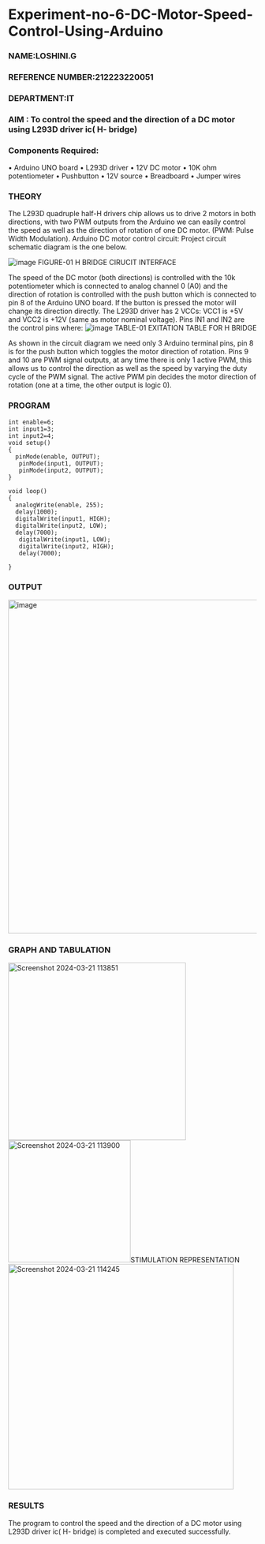 # Experiment-no-6-DC-Motor-Speed-Control-Using-Arduino
### NAME:LOSHINI.G
### REFERENCE NUMBER:212223220051
### DEPARTMENT:IT
### AIM : To control the speed and the direction of a DC motor using L293D driver ic( H- bridge)

### Components Required:
•	Arduino UNO board
•	L293D driver
•	12V DC motor
•	10K ohm potentiometer
•	Pushbutton
•	12V source
•	Breadboard
•	Jumper wires
### THEORY 
The L293D quadruple half-H drivers chip allows us to drive 2 motors in both directions, with two PWM outputs from the Arduino we can easily control the speed as well as the direction of rotation of one DC motor. (PWM: Pulse Width Modulation).
Arduino DC motor control circuit:
Project circuit schematic diagram is the one below.

![image](https://user-images.githubusercontent.com/36288975/167763051-b230c183-afc5-46f2-ba95-0f95e10dd6c9.png)
FIGURE-01 H BRIDGE CIRUCIT INTERFACE 
 
The speed of the DC motor (both directions) is controlled with the 10k potentiometer which is connected to analog channel 0 (A0) and the direction of rotation is controlled with the push button which is connected to pin 8 of the Arduino UNO board. If the button is pressed the motor will change its direction directly.
The L293D driver has 2 VCCs: VCC1 is +5V and VCC2 is +12V (same as motor nominal voltage). Pins IN1 and IN2 are the control pins where:
![image](https://user-images.githubusercontent.com/36288975/167763120-1421c2c5-8381-49eb-b376-03f6e1113b7a.png)
TABLE-01 EXITATION TABLE FOR H BRIDGE 

As shown in the circuit diagram we need only 3 Arduino terminal pins, pin 8 is for the push button which toggles the motor direction of rotation. Pins 9 and 10 are PWM signal outputs, at any time there is only 1 active PWM, this allows us to control the direction as well as the speed by varying the duty cycle of the PWM signal. The active PWM pin decides the motor direction of rotation (one at a time, the other output is logic 0).

### PROGRAM
```
int enable=6;
int input1=3;
int input2=4;
void setup()
{
  pinMode(enable, OUTPUT);
   pinMode(input1, OUTPUT);
   pinMode(input2, OUTPUT);
}

void loop()
{
  analogWrite(enable, 255);
  delay(1000); 
  digitalWrite(input1, HIGH);
  digitalWrite(input2, LOW);
  delay(7000);
   digitalWrite(input1, LOW);
   digitalWrite(input2, HIGH);
   delay(7000);
  
}
```

### OUTPUT
<img width="677" alt="image" src="https://github.com/Loshini2301/Experiment-no-7-DC-Motor-Speed-Control-Using-Arduino/assets/150007305/bcbe34fe-231d-4367-8214-ca554575821a">


### GRAPH AND TABULATION 
<img width="360" alt="Screenshot 2024-03-21 113851" src="https://github.com/Loshini2301/Experiment-no-7-DC-Motor-Speed-Control-Using-Arduino/assets/150007305/bb74d69b-251d-418c-a83a-453acc49359f">
<img width="248" alt="Screenshot 2024-03-21 113900" src="https://github.com/Loshini2301/Experiment-no-7-DC-Motor-Speed-Control-Using-Arduino/assets/150007305/fb4acfeb-2e18-4c4b-a3d7-adc7468dc470"

### STIMULATION REPRESENTATION
<img width="457" alt="Screenshot 2024-03-21 114245" src="https://github.com/Loshini2301/Experiment-no-7-DC-Motor-Speed-Control-Using-Arduino/assets/150007305/0a2f2f80-6adb-437f-bde7-20e8e18dd658">

### RESULTS 
The program to control the speed and the direction of a DC motor using L293D driver ic( H- bridge) is completed and executed successfully.

